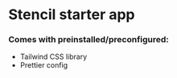 # Stencil starter app 

### Comes with preinstalled/preconfigured:
- Tailwind CSS library
- Prettier config
